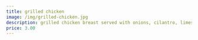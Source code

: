 ```yaml
---
title: grilled chicken
image: /img/grilled-chicken.jpg
description: grilled chicken breast served with onions, cilantro, limes, red radishes & house spicy sauce
price: 3.00
---
```

